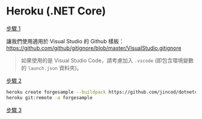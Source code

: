 # Heroku (.NET Core)

[步驟 1](/zh-TW/deployment/heroku/heroku_step1.md ':include :type=markdown')

讓我們使用適用於 Visual Studio 的 Github 樣板：https://github.com/github/gitignore/blob/master/VisualStudio.gitignore

> 如果使用的是 Visual Studio Code，請考慮加入 `.vscode` (即包含環境變數的 `launch.json` 資料夾)。

[步驟 2](/zh-TW/deployment/heroku/heroku_step2.md ':include :type=markdown')

```bash
heroku create forgesample --buildpack https://github.com/jincod/dotnetcore-buildpack.git
heroku git:remote -a forgesample
```

[步驟 3](/zh-TW/deployment/heroku/heroku_step3.md ':include :type=markdown')